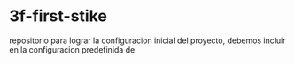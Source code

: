 # 3f-first-stike
repositorio para lograr la configuracion inicial del proyecto, debemos incluir en la configuracion predefinida de 

